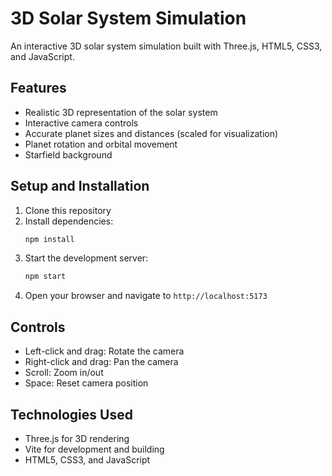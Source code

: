 # 3D Solar System Simulation

An interactive 3D solar system simulation built with Three.js, HTML5, CSS3, and JavaScript.

## Features

- Realistic 3D representation of the solar system
- Interactive camera controls
- Accurate planet sizes and distances (scaled for visualization)
- Planet rotation and orbital movement
- Starfield background

## Setup and Installation

1. Clone this repository
2. Install dependencies:
   ```bash
   npm install
   ```
3. Start the development server:
   ```bash
   npm start
   ```
4. Open your browser and navigate to `http://localhost:5173`

## Controls

- Left-click and drag: Rotate the camera
- Right-click and drag: Pan the camera
- Scroll: Zoom in/out
- Space: Reset camera position

## Technologies Used

- Three.js for 3D rendering
- Vite for development and building
- HTML5, CSS3, and JavaScript 